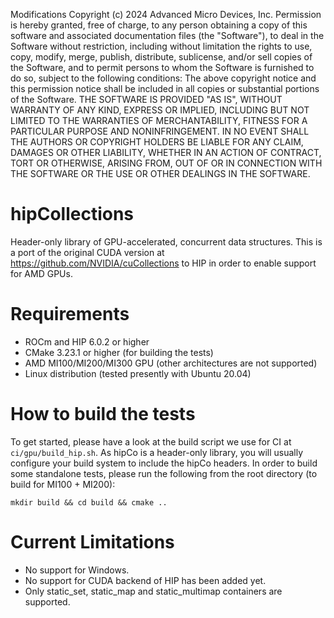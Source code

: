  Modifications Copyright (c) 2024 Advanced Micro Devices, Inc.
 Permission is hereby granted, free of charge, to any person obtaining a copy
 of this software and associated documentation files (the "Software"), to deal
 in the Software without restriction, including without limitation the rights
 to use, copy, modify, merge, publish, distribute, sublicense, and/or sell
 copies of the Software, and to permit persons to whom the Software is
 furnished to do so, subject to the following conditions:
 The above copyright notice and this permission notice shall be included in
 all copies or substantial portions of the Software.
 THE SOFTWARE IS PROVIDED "AS IS", WITHOUT WARRANTY OF ANY KIND, EXPRESS OR
 IMPLIED, INCLUDING BUT NOT LIMITED TO THE WARRANTIES OF MERCHANTABILITY,
 FITNESS FOR A PARTICULAR PURPOSE AND NONINFRINGEMENT. IN NO EVENT SHALL THE
 AUTHORS OR COPYRIGHT HOLDERS BE LIABLE FOR ANY CLAIM, DAMAGES OR OTHER
 LIABILITY, WHETHER IN AN ACTION OF CONTRACT, TORT OR OTHERWISE, ARISING FROM,
 OUT OF OR IN CONNECTION WITH THE SOFTWARE OR THE USE OR OTHER DEALINGS IN
 THE SOFTWARE.

# hipCollections
Header-only library of GPU-accelerated, concurrent data structures.
This is a port of the original CUDA version at https://github.com/NVIDIA/cuCollections to HIP in order to enable support for AMD GPUs.

# Requirements
- ROCm and HIP 6.0.2 or higher
- CMake 3.23.1 or higher (for building the tests)
- AMD MI100/MI200/MI300 GPU (other architectures are not supported)
- Linux distribution (tested presently with Ubuntu 20.04)

# How to build the tests

To get started, please have a look at the build script we use for CI at `ci/gpu/build_hip.sh`.
As hipCo is a header-only library, you will usually configure your build system to include the hipCo headers.
In order to build some standalone tests, please run the following from the root directory (to build for MI100 + MI200):

`mkdir build && cd build && cmake .. `

# Current Limitations
- No support for Windows.
- No support for CUDA backend of HIP has been added yet.
- Only static_set, static_map and static_multimap containers are supported.
